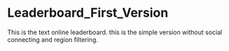 # Leaderboard_First_Version
This is the text online leaderboard. this is the simple version without social connecting and region filtering.
